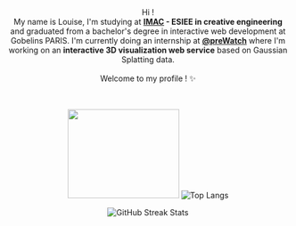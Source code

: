 <br><p align="center">Hi !<br> My name is Louise, I'm studying at <b>[IMAC](https://ingenieur-imac.fr/) - ESIEE in creative engineering</b> and graduated
    from a bachelor's degree in interactive web development at Gobelins PARIS. I'm currently doing an internship at **[@preWatch](https://www.prewatch.io/)** where I'm working on an **interactive 3D visualization web service** based on Gaussian Splatting data.
    <br><br>Welcome to my profile ! ✨<br>
</p>

##

<p align="center">
    <br><img width="200" height="160"
        src="https://user-images.githubusercontent.com/77757761/212425315-b9ae8e7d-c20a-4b7d-bd12-d83eefbf6fb2.gif">
    <img src="https://github-readme-stats.vercel.app/api/top-langs/?username=LouisePrd&theme=default&hide_border=false&include_all_commits=true&count_private=true&layout=compact"
        alt="Top Langs" />
    <br>
</p>


<p align="center">
    <img src="https://nirzak-streak-stats.vercel.app/?user=LouisePrd&theme=default&hide_border=false"
        alt="GitHub Streak Stats" />
</p>
